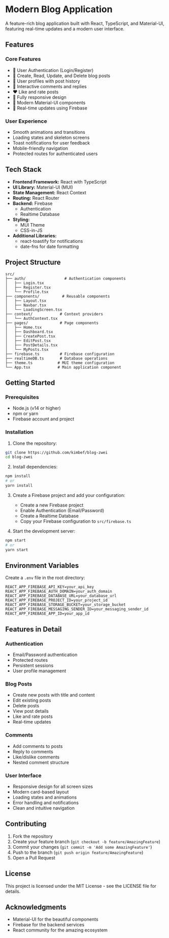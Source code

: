 # Modern Blog Application

A feature-rich blog application built with React, TypeScript, and Material-UI, featuring real-time updates and a modern user interface.

## Features

### Core Features
- 🔐 User Authentication (Login/Register)
- 📝 Create, Read, Update, and Delete blog posts
- 👤 User profiles with post history
- 💬 Interactive comments and replies
- ❤️ Like and rate posts
- 📱 Fully responsive design
- 🎨 Modern Material-UI components
- 🔄 Real-time updates using Firebase

### User Experience
- Smooth animations and transitions
- Loading states and skeleton screens
- Toast notifications for user feedback
- Mobile-friendly navigation
- Protected routes for authenticated users

## Tech Stack

- **Frontend Framework:** React with TypeScript
- **UI Library:** Material-UI (MUI)
- **State Management:** React Context
- **Routing:** React Router
- **Backend:** Firebase
  - Authentication
  - Realtime Database
- **Styling:** 
  - MUI Theme
  - CSS-in-JS
- **Additional Libraries:**
  - react-toastify for notifications
  - date-fns for date formatting

## Project Structure

```
src/
├── auth/                 # Authentication components
│   ├── Login.tsx
│   ├── Register.tsx
│   └── Profile.tsx
├── components/          # Reusable components
│   ├── Layout.tsx
│   ├── Navbar.tsx
│   └── LoadingScreen.tsx
├── context/            # Context providers
│   └── AuthContext.tsx
├── pages/              # Page components
│   ├── Home.tsx
│   ├── Dashboard.tsx
│   ├── CreatePost.tsx
│   ├── EditPost.tsx
│   ├── PostDetails.tsx
│   └── MyPosts.tsx
├── firebase.ts         # Firebase configuration
├── realtimeDB.ts       # Database operations
├── theme.ts           # MUI theme configuration
└── App.tsx            # Main application component
```

## Getting Started

### Prerequisites
- Node.js (v14 or higher)
- npm or yarn
- Firebase account and project

### Installation

1. Clone the repository:
```bash
git clone https://github.com/kimbef/blog-zwei
cd blog-zwei
```

2. Install dependencies:
```bash
npm install
# or
yarn install
```

3. Create a Firebase project and add your configuration:
   - Create a new Firebase project
   - Enable Authentication (Email/Password)
   - Create a Realtime Database
   - Copy your Firebase configuration to `src/firebase.ts`

4. Start the development server:
```bash
npm start
# or
yarn start
```

## Environment Variables

Create a `.env` file in the root directory:

```env
REACT_APP_FIREBASE_API_KEY=your_api_key
REACT_APP_FIREBASE_AUTH_DOMAIN=your_auth_domain
REACT_APP_FIREBASE_DATABASE_URL=your_database_url
REACT_APP_FIREBASE_PROJECT_ID=your_project_id
REACT_APP_FIREBASE_STORAGE_BUCKET=your_storage_bucket
REACT_APP_FIREBASE_MESSAGING_SENDER_ID=your_messaging_sender_id
REACT_APP_FIREBASE_APP_ID=your_app_id
```

## Features in Detail

### Authentication
- Email/Password authentication
- Protected routes
- Persistent sessions
- User profile management

### Blog Posts
- Create new posts with title and content
- Edit existing posts
- Delete posts
- View post details
- Like and rate posts
- Real-time updates

### Comments
- Add comments to posts
- Reply to comments
- Like/dislike comments
- Nested comment structure

### User Interface
- Responsive design for all screen sizes
- Modern card-based layout
- Loading states and animations
- Error handling and notifications
- Clean and intuitive navigation

## Contributing

1. Fork the repository
2. Create your feature branch (`git checkout -b feature/AmazingFeature`)
3. Commit your changes (`git commit -m 'Add some AmazingFeature'`)
4. Push to the branch (`git push origin feature/AmazingFeature`)
5. Open a Pull Request

## License

This project is licensed under the MIT License - see the LICENSE file for details.

## Acknowledgments

- Material-UI for the beautiful components
- Firebase for the backend services
- React community for the amazing ecosystem
